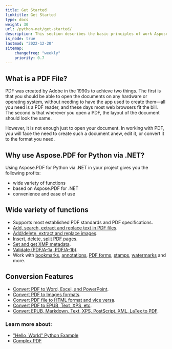 ```yaml
---
title: Get Started 
linktitle: Get Started
type: docs
weight: 30
url: /python-net/get-started/
description: This section describes the basic principles of work Aspose.PDF for Python via .NET. Python Library supports a wide variety of functions.
is_node: true
lastmod: "2022-12-20"   
sitemap:
    changefreq: "weekly"
    priority: 0.7
---
```


## What is a PDF File?

PDF was created by Adobe in the 1990s to achieve two things. The first is that you should be able to open the documents on any hardware or operating system, without needing to have the app used to create them—all you need is a PDF reader, and these days most web browsers fit the bill. The second is that wherever you open a PDF, the layout of the document should look the same.

However, it is not enough just to open your document. In working with PDF, you will face the need to create such a document anew, edit it, or convert it to the format you need.

## Why use Aspose.PDF for Python via .NET?

Using Aspose.PDF for Python via .NET in your project gives you the following profits:

- wide variety of functions
- based on Aspose.PDF for .NET
- convenience and ease of use

## Wide variety of functions

- Supports most established PDF standards and PDF specifications.
- [Add, search, extract and replace text in PDF files]().
- [Add/delete, extract and replace images]().
- [Insert, delete, split PDF pages]().
- [Set and get XMP metadata]().
- [Validate (PDF/A-1a, PDF/A-1b)]().
- Work with [bookmarks](), [annotations](), [PDF forms](), [stamps](), [watermarks]() and more.

## Conversion Features

- [Convert PDF to Word, Excel, and PowerPoint](/pdf/python-net/convert-pdf-to-word/).
- [Convert PDF to Images formats](/pdf/python-net/convert-pdf-to-images-format/).
- [Convert PDF file to HTML format and vice versa](/pdf//python-net/convert-pdf-to-html/).
- [Convert PDF to EPUB, Text, XPS, etc](/pdf/python-net/convert-pdf-to-other-files/).
- [Convert EPUB, Markdown, Text, XPS, PostScript, XML, LaTex to PDF](/pdf/python-net/convert-other-files-to-pdf/).


### Learn more about:

- ["Hello, World" Python Example](/pdf/python-net/hello-world-example/)
- [Complex PDF](/pdf/python-net/complex-pdf-example/)

